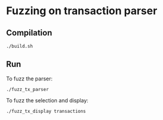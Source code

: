 # Fuzzing on transaction parser

## Compilation

```
./build.sh
```

## Run

To fuzz the parser:

```
./fuzz_tx_parser
```

To fuzz the selection and display:

```
./fuzz_tx_display transactions
```
